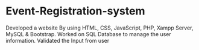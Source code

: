 # Event-Registration-system
Developed a website By using HTML, CSS, JavaScript, PHP, Xampp Server, MySQL &amp; Bootstrap. Worked on SQL Database to manage the user information. Validated the Input from user
